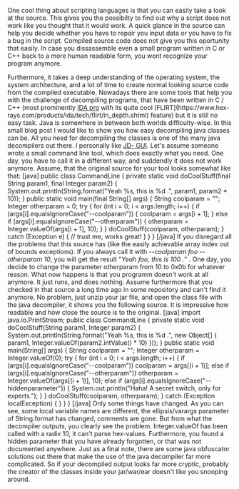One cool thing about scripting languages is that you can easily take a look at
the source. This gives you the possibilty to find out why a script does not
work like you thought that it would work. A quick glance in the source can
help you decide whether you have to repair you input data or you have to fix a
bug in the script. Compiled source code does not give you this oportunity that
easily. In case you dissassemble even a small program written in C or C++ back
to a more human readable form, you wont recognize your program anymore.

<!-- TEASER_END -->

Furthermore, it takes a deep understanding of the operating system, the system
architecture, and a lot of time to create normal looking source code from the
compiled executable. Nowadays there are some tools that help you with the
challenge of decompiling programs, that have been written in C / C++ (most
prominently [IDA pro](https://www.hex-rays.com/products/ida/index.shtml) with
its quite cool [FLIRT](https://www.hex-
rays.com/products/ida/tech/flirt/in_depth.shtml) feature) but it is still no
easy task. Java is somewhere in between both worlds difficulty-wise. In this
small blog post I would like to show you how easy decompiling java classes can
be. All you need for decompiling the classes is one of the many java
decompilers out there. I personally like [JD-
GUI](http://java.decompiler.free.fr/). Let's assume someone wrote a small
command line tool, which does exactly what you need. One day, you have to call
it in a different way, and suddendly it does not work anymore. Assume, that
the original source for your tool looks somewhat like that: [java] public
class CommandLine { private static void doCoolStuff(final String param1, final
Integer param2) { System.out.println(String.format("Yeah %s, this is %d .",
param1, param2 * 10)); } public static void main(final String[] args) { String
coolparam = ""; Integer otherparam = 0; try { for (int i = 0; i &lt;
args.length; i++) { if (args[i].equalsIgnoreCase("--coolparam")) { coolparam =
args[i + 1]; } else if (args[i].equalsIgnoreCase("--otherparam")) { otherparam
= Integer.valueOf(args[i + 1], 10); } } doCoolStuff(coolparam, otherparam); }
catch (Exception e) { // trust me, works great! } } } [/java] If you disregard
all the problems that this source has (like the easily achievable array index
out of bounds exceptions). If you always call it with _--coolparam foo
--otherparam 10_, you will get the result "_Yeah foo, this is 100 ._" . One
day, you decide to change the parameter otherparam from 10 to 0x0b for
whatever reason. What now happens is that you programm doesn't work at all
anymore. It just runs, and does nothing. Assume furthermore that you checked
in that source a long time ago in some repository and can't find it anymore.
No problem, just unzip your jar file, and open the class file with the java
decompiler, it shows you the following source. It is impressive how readable
and how close the source is to the original. [java] import
java.io.PrintStream; public class CommandLine { private static void
doCoolStuff(String param1, Integer param2) {
System.out.println(String.format("Yeah %s, this is %d .", new Object[] {
param1, Integer.valueOf(param2.intValue() * 10) })); } public static void
main(String[] args) { String coolparam = ""; Integer otherparam =
Integer.valueOf(0); try { for (int i = 0; i &lt; args.length; i++) { if
(args[i].equalsIgnoreCase("--coolparam")) coolparam = args[(i + 1)]; else if
(args[i].equalsIgnoreCase("--otherparam")) otherparam =
Integer.valueOf(args[(i + 1)], 10); else if (args[i].equalsIgnoreCase("--
hiddenparameter")) { System.out.println("Haha! A secret switch, only for
experts."); } } doCoolStuff(coolparam, otherparam); } catch (Exception
localException) { } } } [/java] Only some things have changed. As you can see,
some local variable names are different, the ellipsis/varargs parameter of
String.format has changed, comments are gone. But from what the decompiler
outputs, you clearly see the problem. Integer.valueOf has been called with a
radix 10, it can't parse hex-values. Furthermore, you found a hidden parameter
that you have already forgotten, or that was not documented anywhere. Just as
a final note, there are some java obfuscator solutions out there that make the
use of the java decompiler far more complicated. So if your decompiled output
looks far more cryptic, probably the creator of the classes inside your
jar/war/ear doesn't like you snooping around.

